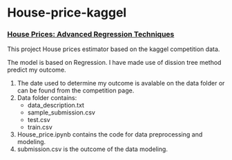 # House-price-kaggel

### [House Prices: Advanced Regression Techniques](https://www.kaggle.com/c/house-prices-advanced-regression-techniques) 
This project House prices estimator based on the kaggel competition data.

The model is based on Regression. I have made use of dission tree method predict my outcome.

1. The date used to determine my outcome is avalable on the data folder or can be found from the competition page. 
2. Data folder contains:
    - data_description.txt
    - sample_submission.csv
    - test.csv
    - train.csv
3. House_price.ipynb contains the code for data preprocessing and modeling.
4. submission.csv is the outcome of the data modeling.